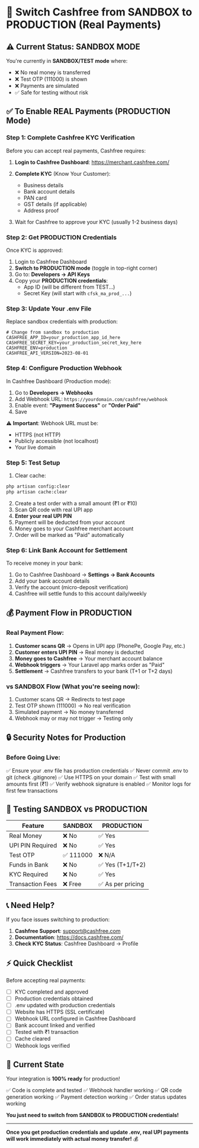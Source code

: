 # 🚀 Switch Cashfree from SANDBOX to PRODUCTION (Real Payments)

## ⚠️ Current Status: SANDBOX MODE

You're currently in **SANDBOX/TEST mode** where:
- ❌ No real money is transferred
- ❌ Test OTP (111000) is shown
- ❌ Payments are simulated
- ✅ Safe for testing without risk

## ✅ To Enable REAL Payments (PRODUCTION Mode)

### Step 1: Complete Cashfree KYC Verification

Before you can accept real payments, Cashfree requires:

1. **Login to Cashfree Dashboard**: https://merchant.cashfree.com/
2. **Complete KYC** (Know Your Customer):
   - Business details
   - Bank account details
   - PAN card
   - GST details (if applicable)
   - Address proof

3. Wait for Cashfree to approve your KYC (usually 1-2 business days)

### Step 2: Get PRODUCTION Credentials

Once KYC is approved:

1. Login to Cashfree Dashboard
2. **Switch to PRODUCTION mode** (toggle in top-right corner)
3. Go to: **Developers → API Keys**
4. Copy your **PRODUCTION credentials**:
   - App ID (will be different from TEST...)
   - Secret Key (will start with `cfsk_ma_prod_...`)

### Step 3: Update Your .env File

Replace sandbox credentials with production:

```env
# Change from sandbox to production
CASHFREE_APP_ID=your_production_app_id_here
CASHFREE_SECRET_KEY=your_production_secret_key_here
CASHFREE_ENV=production
CASHFREE_API_VERSION=2023-08-01
```

### Step 4: Configure Production Webhook

In Cashfree Dashboard (Production mode):

1. Go to **Developers → Webhooks**
2. Add Webhook URL: `https://yourdomain.com/cashfree/webhook`
3. Enable event: **"Payment Success"** or **"Order Paid"**
4. Save

⚠️ **Important**: Webhook URL must be:
- HTTPS (not HTTP)
- Publicly accessible (not localhost)
- Your live domain

### Step 5: Test Setup

1. Clear cache:
```bash
php artisan config:clear
php artisan cache:clear
```

2. Create a test order with a small amount (₹1 or ₹10)
3. Scan QR code with real UPI app
4. **Enter your real UPI PIN**
5. Payment will be deducted from your account
6. Money goes to your Cashfree merchant account
7. Order will be marked as "Paid" automatically

### Step 6: Link Bank Account for Settlement

To receive money in your bank:

1. Go to Cashfree Dashboard → **Settings → Bank Accounts**
2. Add your bank account details
3. Verify the account (micro-deposit verification)
4. Cashfree will settle funds to this account daily/weekly

## 💰 Payment Flow in PRODUCTION

### Real Payment Flow:

1. **Customer scans QR** → Opens in UPI app (PhonePe, Google Pay, etc.)
2. **Customer enters UPI PIN** → Real money is deducted
3. **Money goes to Cashfree** → Your merchant account balance
4. **Webhook triggers** → Your Laravel app marks order as "Paid"
5. **Settlement** → Cashfree transfers to your bank (T+1 or T+2 days)

### vs SANDBOX Flow (What you're seeing now):

1. Customer scans QR → Redirects to test page
2. Test OTP shown (111000) → No real verification
3. Simulated payment → No money transferred
4. Webhook may or may not trigger → Testing only

## 🔒 Security Notes for Production

### Before Going Live:

✅ Ensure your .env file has production credentials
✅ Never commit .env to git (check .gitignore)
✅ Use HTTPS on your domain
✅ Test with small amounts first (₹1)
✅ Verify webhook signature is enabled
✅ Monitor logs for first few transactions

## 🧪 Testing SANDBOX vs PRODUCTION

| Feature | SANDBOX | PRODUCTION |
|---------|---------|------------|
| Real Money | ❌ No | ✅ Yes |
| UPI PIN Required | ❌ No | ✅ Yes |
| Test OTP | ✅ 111000 | ❌ N/A |
| Funds in Bank | ❌ No | ✅ Yes (T+1/T+2) |
| KYC Required | ❌ No | ✅ Yes |
| Transaction Fees | ❌ Free | ✅ As per pricing |

## 📞 Need Help?

If you face issues switching to production:

1. **Cashfree Support**: support@cashfree.com
2. **Documentation**: https://docs.cashfree.com/
3. **Check KYC Status**: Cashfree Dashboard → Profile

## ⚡ Quick Checklist

Before accepting real payments:

- [ ] KYC completed and approved
- [ ] Production credentials obtained
- [ ] .env updated with production credentials
- [ ] Website has HTTPS (SSL certificate)
- [ ] Webhook URL configured in Cashfree Dashboard
- [ ] Bank account linked and verified
- [ ] Tested with ₹1 transaction
- [ ] Cache cleared
- [ ] Webhook logs verified

## 🎯 Current State

Your integration is **100% ready** for production! 

✅ Code is complete and tested
✅ Webhook handler working
✅ QR code generation working
✅ Payment detection working
✅ Order status updates working

**You just need to switch from SANDBOX to PRODUCTION credentials!**

---

**Once you get production credentials and update .env, real UPI payments will work immediately with actual money transfer!** 💰
